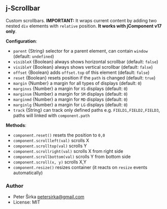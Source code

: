 ## j-Scrollbar

Custom scrollbars. __IMPORTANT:__ It wraps current content by adding two nested `div` elements with `relative` position. __It works with jComponent v17 only__.

__Configuration__:

- `parent` {String} selector for a parent element, can contain `window` (default: `undefined`)
- `visibleX` {Boolean} always shows horizontal scrollbar (default: `false`)
- `visibleY` {Boolean} always shows vertical scrollbar (default: `false`)
- `offset` {Boolean} adds `offset.top` of this element (default: `false`)
- `reset` {Boolean} resets position if the `path` is changed (default: `true`)
- `margin` {Number} a margin for all types of displays (default: `0`)
- `marginxs` {Number} a margin for `XS` displays (default: `0`)
- `marginsm` {Number} a margin for `SM` displays (default: `0`)
- `marginmd` {Number} a margin for `MD` displays (default: `0`)
- `marginlg` {Number} a margin for `LG` displays (default: `0`)
- `track` {String} can track only defined paths e.g. `FIELD1,FIELD2,FIELD3`, paths will linked with `component.path`

__Methods__:

- `component.reset()` resets the position to `0,0`
- `component.scrollleft(val)` scrolls X
- `component.scrolltop(val)` scrolls Y
- `component.scrollright(val)` scrolls X from right side
- `component.scrollbottom(val)` scrolls Y from bottom side
- `component.scroll(x, y)` scrolls X,Y
- `component.resize()` resizes container (it reacts on `resize` events automatically)

### Author

- Peter Širka <petersirka@gmail.com>
- License: MIT